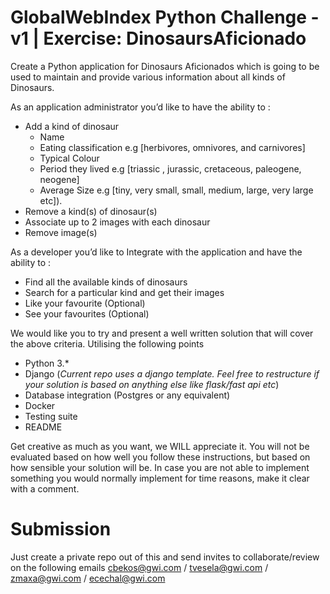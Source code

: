 # GlobalWebIndex Python Challenge - v1 | Exercise: DinosaursAficionado

Create a Python application for Dinosaurs Aficionados which is going to be used to maintain and provide various information about all kinds of Dinosaurs.

As an application administrator you’d like to have the ability to :
* Add a kind of dinosaur 
  * Name
  * Eating classification e.g [herbivores, omnivores, and carnivores]
  * Typical Colour
  * Period they lived e.g [triassic , jurassic, cretaceous, paleogene, neogene]
  * Average Size e.g [tiny, very small, small, medium, large, very large etc]).
* Remove a kind(s) of dinosaur(s)
* Associate up to 2 images with each dinosaur
* Remove image(s) 

As a developer you’d like to Integrate with the application and have the ability to : 
* Find all the available kinds of dinosaurs
* Search for a particular kind and get their images
* Like your favourite (Optional)
* See your favourites (Optional)

We would like you to try and present a well written solution that will cover the above criteria. Utilising the following points
* Python 3.*
* Django (_Current repo uses a django template. Feel free to restructure if your solution is based on anything else like flask/fast api etc_)
* Database integration (Postgres or any equivalent)
* Docker
* Testing suite
* README

Get creative as much as you want, we WILL appreciate it. You will not be evaluated based on how well you follow these instructions, but based on how sensible your solution will be. In case you are not able to implement something you would normally implement for time reasons, make it clear with a comment.

# Submission
Just create a private repo out of this and send invites to collaborate/review on the following emails <cbekos@gwi.com> / <tvesela@gwi.com> / <zmaxa@gwi.com> / <ecechal@gwi.com>
